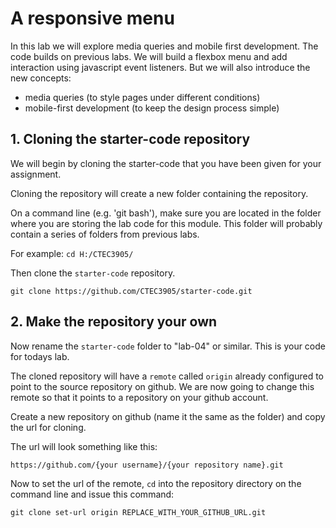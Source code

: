 # A responsive menu

In this lab we will explore media queries and mobile first development.
The code builds on previous labs.
We will build a flexbox menu and add interaction using javascript event listeners.
But we will also introduce the new concepts:

- media queries (to style pages under different conditions)
- mobile-first development (to keep the design process simple)

## 1. Cloning the starter-code repository

We will begin by cloning the starter-code that you have been given for your assignment.

Cloning the repository will create a new folder containing the repository.

On a command line (e.g. 'git bash'), make sure you are located in the folder where you are storing the lab code for this module.
This folder will probably contain a series of folders from previous labs.

For example: `cd H:/CTEC3905/`

Then clone the `starter-code` repository.

```
git clone https://github.com/CTEC3905/starter-code.git
```


## 2. Make the repository your own

Now rename the `starter-code` folder to "lab-04" or similar.
This is your code for todays lab.

The cloned repository will have a `remote` called `origin` already configured to point to the source repository on github.
We are now going to change this remote so that it points to a repository on your github account.

Create a new repository on github (name it the same as the folder) and copy the url for cloning.

The url will look something like this:

`https://github.com/{your username}/{your repository name}.git`

Now to set the url of the remote, `cd` into the repository directory on the command line and issue this command:

```
git clone set-url origin REPLACE_WITH_YOUR_GITHUB_URL.git
```
